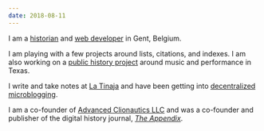 ```yaml
---
date: 2018-08-11
---
```


I am a [historian](http://tinaja.computer/2014/10/28/abstract-making-the-ocean.html) and [web developer](http://foamgarden.com) in Gent, Belgium.

I am playing with a few projects around lists, citations, and indexes. I am also working on a [public history project](https://texasmusicdocs.github.io/) around music and performance in Texas.

I write and take notes at [La Tinaja](http://tinaja.computer) and have been getting into [decentralized](https://social.coop/@jonesbp) [microblogging](http://micro.brianjon.es).

I am a co-founder of [Advanced Clionautics LLC](http://clionautics.co) and was a co-founder and publisher of the digital history journal, [_The Appendix_](http://theappendix.net).
